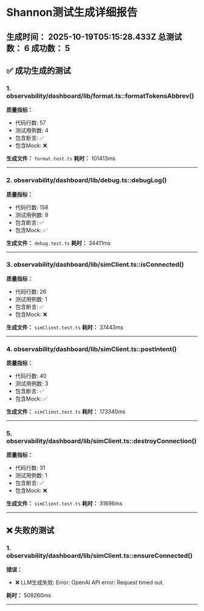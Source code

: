 # Shannon测试生成详细报告
**生成时间：** 2025-10-19T05:15:28.433Z
**总测试数：** 6
**成功数：** 5
---

## ✅ 成功生成的测试

### 1. observability/dashboard/lib/format.ts::formatTokensAbbrev()

**质量指标：**
- 代码行数: 57
- 测试用例数: 4
- 包含断言: ✅
- 包含Mock: ❌

**生成文件：** `format.test.ts`
**耗时：** 101413ms

---

### 2. observability/dashboard/lib/debug.ts::debugLog()

**质量指标：**
- 代码行数: 158
- 测试用例数: 9
- 包含断言: ✅
- 包含Mock: ✅

**生成文件：** `debug.test.ts`
**耗时：** 34411ms

---

### 3. observability/dashboard/lib/simClient.ts::isConnected()

**质量指标：**
- 代码行数: 26
- 测试用例数: 1
- 包含断言: ✅
- 包含Mock: ❌

**生成文件：** `simClient.test.ts`
**耗时：** 37443ms

---

### 4. observability/dashboard/lib/simClient.ts::postIntent()

**质量指标：**
- 代码行数: 40
- 测试用例数: 3
- 包含断言: ✅
- 包含Mock: ✅

**生成文件：** `simClient.test.ts`
**耗时：** 173340ms

---

### 5. observability/dashboard/lib/simClient.ts::destroyConnection()

**质量指标：**
- 代码行数: 31
- 测试用例数: 1
- 包含断言: ✅
- 包含Mock: ❌

**生成文件：** `simClient.test.ts`
**耗时：** 31896ms

---

## ❌ 失败的测试

### 1. observability/dashboard/lib/simClient.ts::ensureConnected()

**错误：**
- ❌ LLM生成失败: Error: OpenAI API error: Request timed out.

**耗时：** 509260ms

---

